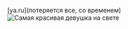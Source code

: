 
[ya.ru](потеряется все, со временем)
![Самая красивая девушка на свете](https://i.pinimg.com/originals/c3/0e/9b/c30e9bbaef3532e9b5b8964024f25a71.jpg)